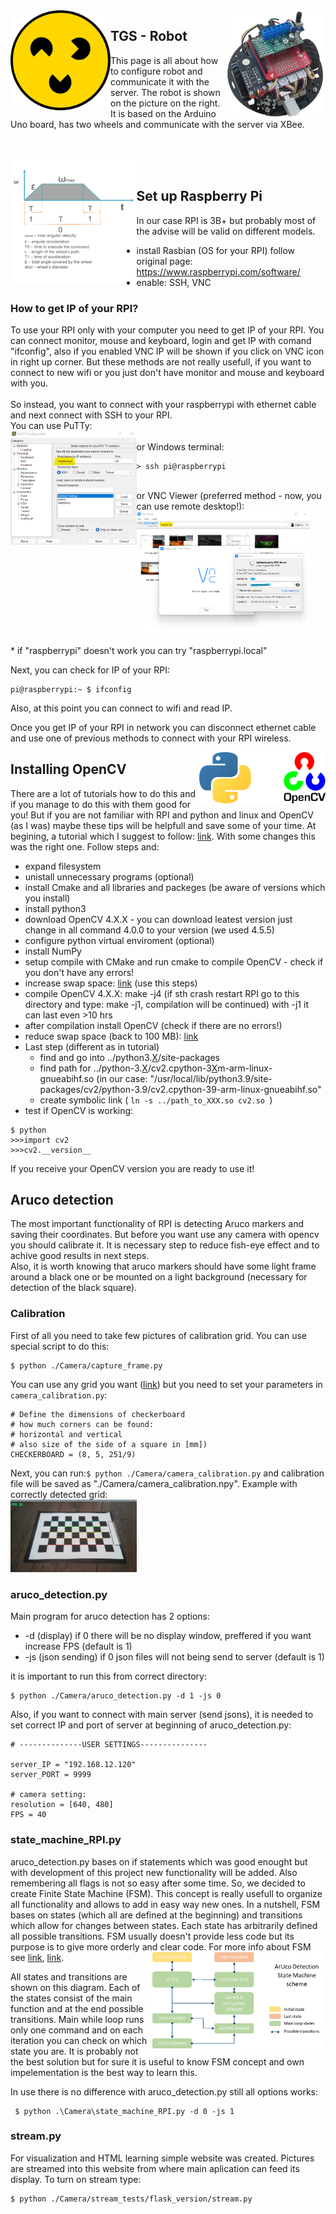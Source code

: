 <img src="/Readme_img/logo.png" align="left" style = "width: 10rem"  />
<img src="/Readme_img/Obraz4.png" align="right" style = "width: 10rem"  />

## TGS - Robot

This page is all about how to configure robot and communicate it with the server. The robot is shown on the picture on the right. It is based on the Arduino Uno board, has two wheels and communicate with the server via XBee.



<br/>

<br/>
<img src="/Readme_img/wykresrobot.png" style = "width: 40% "  align=left />
<br/>


## Set up Raspberry Pi

In our case RPI is 3B+ but probably most of the advise will be valid on different models.

- install Rasbian (OS for your RPI) follow original page: https://www.raspberrypi.com/software/
- enable: SSH, VNC

### How to get IP of your RPI?
To use your RPI only with your computer you need to get IP of your RPI. You can connect monitor, mouse and keyboard, login and get IP with comand "ifconfig",
also if you enabled VNC IP will be shown if you click on VNC icon in right up corner. But these methods are not really usefull, if you want to connect to new wifi
or you just don't have monitor and mouse and keyboard with you.\
<br/>
So instead, you want to connect with your raspberrypi with ethernet cable and next connect with SSH to your RPI.\
You can use PuTTy:
<br/>
<img src="/Readme_img/putty.png" style = "width: 40% "  align=left />
<br/>
or Windows terminal:
```
> ssh pi@raspberrypi
```
<br/>
or VNC Viewer (preferred method - now, you can use remote desktop!):
<br/>
<img src="/Readme_img/VNC.png" style = "width: 55%" /> 

\* if "raspberrypi" doesn't work you can try "raspberrypi.local"

Next, you can check for IP of your RPI:

```
pi@raspberrypi:~ $ ifconfig
```
Also, at this point you can connect to wifi and read IP. 

Once you get IP of your RPI in network you can disconnect ethernet cable and use one of previous methods to connect with your RPI wireless. 

<img src="/Readme_img/python_opencv.png" style = "width: 40%" align = right /> 

## Installing OpenCV

There are a lot of tutorials how to do this and if you manage to do this with them good for you! 
But if you are not familiar with RPI and python and linux and OpenCV (as I was) maybe these tips will be helpfull and save some of your time.
At begining, a tutorial which I suggest to follow: [link](https://pyimagesearch.com/2018/09/26/install-opencv-4-on-your-raspberry-pi/).
With some changes this was the right one. Follow steps and:
- expand filesystem
- unistall unnecessary programs (optional)
- install Cmake and all libraries and packeges (be aware of versions which you install)
- install python3
- download OpenCV 4.X.X - you can download leatest version just change in all command 4.0.0 to your version (we used 4.5.5)
- configure python virtual enviroment (optional) 
- install NumPy
- setup compile with CMake and run cmake to compile OpenCV - check if you don't have any errors! 
- increase swap space: [link](https://pimylifeup.com/raspberry-pi-swap-file/) (use this steps)
- compile OpenCV 4.X.X: make -j4 (if sth crash restart RPI go to this directory and type: make -j1, compilation will be continued) with -j1 it can last even >10 hrs
- after compilation install OpenCV (check if there are no errors!)
- reduce swap space (back to 100 MB): [link](https://pimylifeup.com/raspberry-pi-swap-file/)
- Last step (different as in tutorial)
  - find and go into ../python3.[X](https://your_python_version)/site-packages
  - find path for ../python-3.[X](https://your_python_version)/cv2.cpython-3[X](https://your_python_version)m-arm-linux-gnueabihf.so (in our case: "/usr/local/lib/python3.9/site-packages/cv2/python-3.9/cv2.cpython-39-arm-linux-gnueabihf.so"
  - create symbolic link ( ```ln -s ../path_to_XXX.so cv2.so ```)
 - test if OpenCV is working:
 ```
 $ python
 >>>import cv2
 >>>cv2.__version__
  ```
  If you receive your OpenCV version you are ready to use it!
  
  ## Aruco detection
  
  The most important functionality of RPI is detecting Aruco markers and saving their coordinates. But     before you want use any camera with opencv you should calibrate  it.
  It is necessary step to reduce fish-eye effect and to achive good results in next steps.  
  Also, it is worth knowing that aruco markers should have some light frame around a black one or be mounted on a light background (necessary for detection of the black square).  
  ### Calibration
  
  First of all you need to take few pictures of calibration grid. You can use special script to do this:
  ```
  $ python ./Camera/capture_frame.py
  ```
  You can use any grid you want ([link](https://markhedleyjones.com/projects/calibration-checkerboard-collection)) but you need to set your parameters in ```       camera_calibration.py```:
  ```
  # Define the dimensions of checkerboard
  # how much corners can be found:
  # horizontal and vertical
  # also size of the side of a square in [mm])
  CHECKERBOARD = (8, 5, 251/9)
  ```
  Next, you can run:```$ python ./Camera/camera_calibration.py``` and
  calibration file will be saved as "./Camera/camera_calibration.npy".
  Example with correctly detected grid:
  <br/>
  <img src="/Readme_img/calibration.png" style = "width: 40%" align=right/> 
  
  
  ### aruco_detection.py
  
  Main program for aruco detection has 2 options:
  -  -d (display) if 0 there will be no display window, preffered if you want increase FPS (default is 1)
  -  -js (json sending) if 0 json files will not being send to server (default is 1)
  
  it is important to run this from correct directory:
  ```
  $ python ./Camera/aruco_detection.py -d 1 -js 0
  ```
  Also, if you want to connect with main server (send jsons), it is needed to set correct IP and port of   server at beginning of aruco_detection.py:
  ```
  # --------------USER SETTINGS---------------

  server_IP = "192.168.12.120"
  server_PORT = 9999

  # camera setting:
  resolution = [640, 480]
  FPS = 40
  ```
  
  ### state_machine_RPI.py
  
aruco_detection.py bases on if statements which was good enought but with development of this project new functionality will be added. Also remembering all flags is not so easy after some time. So, we decided to create Finite State Machine (FSM). This concept is really usefull to organize all functionality and allows to add in easy way new ones. In a nutshell, FSM bases on states (which all are defined at the beginning) and transitions which allow for changes between states. Each state has arbitrarily defined all possible transitions. FSM usually doesn't provide less code but its purpose is to give more orderly and clear code. For more info about FSM see [link](https://brilliant.org/wiki/finite-state-machines/), [link](https://www.youtube.com/watch?v=2OiWs-h_M3A). 
 <img src="/Readme_img/Aruco state machine.png" style = "width: 55% "  align=right />
 <br/>
 
All states and transitions are shown on this diagram. Each of the states consist of the main function and at the end possible transitions. Main while loop runs only one command and on each iteration you can check on which state you are. It is probably not the best solution but for sure it is useful to know FSM concept and own impelementation is the best way to learn this. 

In use there is no difference with aruco_detection.py still all options works:
```
 $ python .\Camera\state_machine_RPI.py -d 0 -js 1   
```
  ### stream.py
  
  For visualization and HTML learning simple website was created. Pictures are streamed into this website   from where main aplication can feed its display.
  To turn on stream type:
  ```
  $ python ./Camera/stream_tests/flask_version/stream.py
  ```
  
